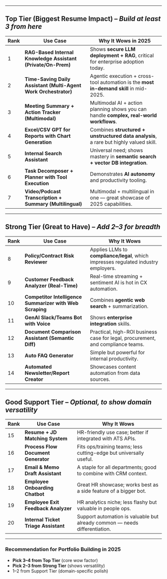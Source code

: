 
---

##  **Top Tier (Biggest Resume Impact)** – *Build at least 3 from here*
| Rank | Use Case | Why It Wows in 2025 |
|------|----------|---------------------|
| 1 | **RAG-Based Internal Knowledge Assistant (Private/On-Prem)** | Shows **secure LLM deployment + RAG**, critical for enterprise adoption today. |
| 2 | **Time-Saving Daily Assistant (Multi-Agent Work Orchestrator)** | Agentic execution + cross-tool automation is the **most in-demand skill** in mid-2025. |
| 3 | **Meeting Summary + Action Tracker (Multimodal)** | Multimodal AI + action planning shows you can handle **complex, real-world workflows**. |
| 4 | **Excel/CSV GPT for Reports with Chart Generation** | Combines **structured + unstructured data analysis**, a rare but highly valued skill. |
| 5 | **Internal Search Assistant** | Universal need; shows mastery in **semantic search + vector DB integration**. |
| 6 | **Task Decomposer + Planner with Tool Execution** | Demonstrates **AI autonomy** and productivity tooling. |
| 7 | **Video/Podcast Transcription + Summary (Multilingual)** | Multimodal + multilingual in one — great showcase of 2025 capabilities. |

---

##  **Strong Tier (Great to Have)** – *Add 2–3 for breadth*
| Rank | Use Case | Why It Wows |
|------|----------|-------------|
| 8 | **Policy/Contract Risk Reviewer** | Applies LLMs to **compliance/legal**, which impresses regulated industry employers. |
| 9 | **Customer Feedback Analyzer (Real-Time)** | Real-time streaming + sentiment AI is hot in CX automation. |
| 10 | **Competitor Intelligence Summarizer with Web Scraping** | Combines **agentic web search** + summarization. |
| 11 | **GenAI Slack/Teams Bot with Voice** | Shows **enterprise integration** skills. |
| 12 | **Document Comparison Assistant (Semantic Diff)** | Practical, high-ROI business case for legal, procurement, and compliance teams. |
| 13 | **Auto FAQ Generator** | Simple but powerful for internal productivity. |
| 14 | **Automated Newsletter/Report Creator** | Showcases content automation from data sources. |

---

##  **Good Support Tier** – *Optional, to show domain versatility*
| Rank | Use Case | Why It Wows |
|------|----------|-------------|
| 15 | **Resume + JD Matching System** | HR-friendly use case; better if integrated with ATS APIs. |
| 16 | **Process Flow Document Generator** | Fits ops/training teams; less cutting-edge but universally useful. |
| 17 | **Email & Memo Draft Assistant** | A staple for all departments; good to combine with CRM context. |
| 18 | **Employee Onboarding Chatbot** | Great HR showcase; works best as a side feature of a bigger bot. |
| 19 | **Employee Exit Feedback Analyzer** | HR analytics niche; less flashy but valuable in people ops. |
| 20 | **Internal Ticket Triage Assistant** | Support automation is valuable but already common — needs differentiation.

---

###  **Recommendation for Portfolio Building in 2025**
- **Pick 3–4 from Top Tier** (core wow factor)  
- **Pick 2–3 from Strong Tier** (shows versatility)  
- 1–2 from Support Tier (domain-specific polish)

